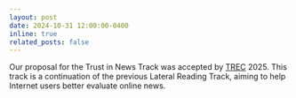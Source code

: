 ```yaml
---
layout: post
date: 2024-10-31 12:00:00-0400
inline: true
related_posts: false
---
```


Our proposal for the Trust in News Track was accepted by [TREC](https://trec.nist.gov/) 2025.
This track is a continuation of the previous Lateral Reading Track, aiming to help Internet users better evaluate online news.
